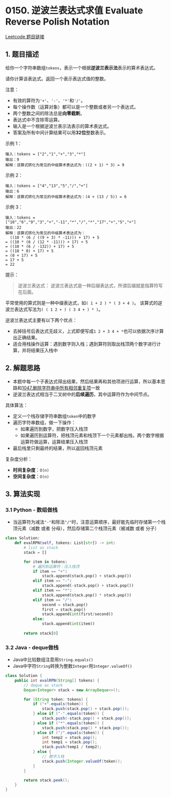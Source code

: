 # 0150. 逆波兰表达式求值 Evaluate Reverse Polish Notation
[Leetcode 题目链接](https://leetcode.com/problems/evaluate-reverse-polish-notation/)

## 1. 题目描述
给你一个字符串数组`tokens`，表示一个根据**逆波兰表示法**表示的算术表达式。

请你计算该表达式。返回一个表示表达式值的整数。

注意：
* 有效的算符为`'+'`、`'-'`、`'*'`和`'/'`。
* 每个操作数（运算对象）都可以是一个整数或者另一个表达式。
* 两个整数之间的除法总是**向零截断**。
* 表达式中不含除零运算。
* 输入是一个根据逆波兰表示法表示的算术表达式。
* 答案及所有中间计算结果可以用**32位**整数表示。
 

示例 1：
```
输入：tokens = ["2","1","+","3","*"]
输出：9
解释：该算式转化为常见的中缀算术表达式为：((2 + 1) * 3) = 9
```

示例 2：
```
输入：tokens = ["4","13","5","/","+"]
输出：6
解释：该算式转化为常见的中缀算术表达式为：(4 + (13 / 5)) = 6
```

示例 3：
```
输入：tokens = ["10","6","9","3","+","-11","*","/","*","17","+","5","+"]
输出：22
解释：该算式转化为常见的中缀算术表达式为：
  ((10 * (6 / ((9 + 3) * -11))) + 17) + 5
= ((10 * (6 / (12 * -11))) + 17) + 5
= ((10 * (6 / -132)) + 17) + 5
= ((10 * 0) + 17) + 5
= (0 + 17) + 5
= 17 + 5
= 22
```

提示：
> 逆波兰表达式：
> 逆波兰表达式是一种后缀表达式，所谓后缀就是指算符写在后面。

平常使用的算式则是一种中缀表达式，如`( 1 + 2 ) * ( 3 + 4 )`。
该算式的逆波兰表达式写法为`( ( 1 2 + ) ( 3 4 + ) * )`。

逆波兰表达式主要有以下两个优点：
* 去掉括号后表达式无歧义，上式即便写成`1 2 + 3 4 + *`也可以依据次序计算出正确结果。
* 适合用栈操作运算：遇到数字则入栈；遇到算符则取出栈顶两个数字进行计算，并将结果压入栈中

## 2. 解题思路
* 本题中每一个子表达式得出结果，然后结果再和其他项进行运算，所以基本思路和[1047.删除字符串中所有相邻重复项](/leetcode/1047_%E5%88%A0%E9%99%A4%E5%AD%97%E7%AC%A6%E4%B8%B2%E4%B8%AD%E7%9A%84%E6%89%80%E6%9C%89%E7%9B%B8%E9%82%BB%E9%87%8D%E5%A4%8D%E9%A1%B9.md)一致
* 逆波兰表达式相当于二叉树中的**后续遍历**，其中运算符作为中间节点。

具体算法：
* 定义一个栈存储字符串数组`token`中的数字
* 遍历字符串数组，做一下操作：
  * 如果遍历到数字，把数字压入栈顶
  * 如果遍历到运算符，把栈顶元素和栈顶下一个元素都出栈，两个数字根据运算符做运算，运算结果压入栈顶
* 最后栈里只剩最终的结果，所以返回栈顶元素

复杂度分析：
* **时间复杂度**：`O(n)`
* **空间复杂度**：`O(n)`

## 3. 算法实现
### 3.1 Python - 数组做栈
* 当运算符为减法`"-"`和除法`"/"`时，注意运算顺序，最好能先临时存储第一个栈顶元素（减数 或者 分母），然后存储第二个栈顶元素（被减数 或者 分子）
```Python
class Solution:
    def evalRPN(self, tokens: List[str]) -> int:
        # list as stack
        stack = []

        for item in tokens:
            # 遍历到运算符：压入栈顶
            if item == "+":
                stack.append(stack.pop() + stack.pop())
            elif item == "-":
                stack.append(-stack.pop() + stack.pop())
            elif item == "*":
                stack.append(stack.pop() * stack.pop())
            elif item == "/":
                second = stack.pop()
                first = stack.pop()
                stack.append(int(first/second))
            else:
                stack.append(int(item))
        
        return stack[0]
```

### 3.2 Java - deque做栈
* Java中比较数组注意用`String.equals()`
* Java中字符`String`转换为整数`Integer`用`Integer.valueOf()`

```Java
class Solution {
    public int evalRPN(String[] tokens) {
        // deque as stack
        Deque<Integer> stack = new ArrayDeque<>();

        for (String token: tokens) {
            if ("+".equals(token)) {
                stack.push(stack.pop() + stack.pop());
            } else if ("-".equals(token)) {
                stack.push(-stack.pop() + stack.pop());
            } else if ("*".equals(token)) {
                stack.push(stack.pop() * stack.pop());
            } else if ("/".equals(token)) {
                int temp2 = stack.pop();
                int temp1 = stack.pop();
                stack.push(temp1 / temp2);
            } else {
                // 数字入栈
                stack.push(Integer.valueOf(token));
            }
        }

        return stack.peek();
    }
}
```
